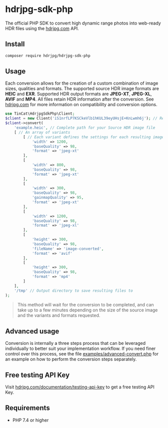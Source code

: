 # hdrjpg-sdk-php
The official PHP SDK to convert high dynamic range photos into web-ready HDR files using the [hdrjpg.com](https://hdrjpg.com) API.

## Install

```bash
composer require hdrjpg/hdrjpg-sdk-php
```

## Usage
Each conversion allows for the creation of a custom combination of image sizes, qualities and formats. The supported source HDR image formats are <b>HEIC</b> and <b>EXR</b>. Supported HDR output formats are <b>JPEG-XT</b>, <b>JPEG-XL</b>, <b>AVIF</b> and <b>MP4</b>. All files retain HDR information after the conversion. See [hdrjpg.com](https://hdrjpg.com) for more information on compatibility and conversion options.

```php
use TinCat\HdrjpgSdkPhp\Client;
$client = new Client('iS1nrfLP7KSCkeVlb1hKUL39eyUHsjE+KnLwmh6j'); // Replace with your API Key
$client->convert(
    'example.heic', // Complete path for your Source HDR image file
    [ // An array of variants
        [ // Each variant defines the settings for each resulting image
            'width' => 1200,
            'baseQuality' => 98,
            'format' => 'jpeg-xt'
        ],
        [
            'width' => 800,
            'baseQuality' => 98,
            'format' => 'jpeg-xt'
        ],
        [
            'width' => 300,
            'baseQuality' => 98,
            'gainmapQuality' => 95,
            'format' => 'jpeg-xt'
        ],
        [
            'width' => 1200,
            'baseQuality' => 98,
            'format' => 'jpeg-xl'
        ],
        [
            'height' => 300,
            'baseQuality' => 98,
            'fileName' => 'image-converted',
            'format' => 'avif'
        ],
        [
            'height' => 300,
            'baseQuality' => 98,
            'format' => 'mp4'
        ]
    ],
    '/tmp' // Output directory to save resulting files to
);
```

> This method will wait for the conversion to be completed, and can take up to a few minutes depending on the size of the source image and the variants and formats requested.

## Advanced usage
Conversion is internally a three steps process that can be leveraged individually to better suit your implementation workflow. If you need finer control over this process, see the file [examples/advanced-convert.php](examples/advanced-convert.php) for an example on how to perform the conversion steps separately.

## Free testing API Key
Visit [hdrjpg.com/documentation/testing-api-key](https://hdrjpg.com/documentation/testing-api-key) to get a free testing API Key.

## Requirements
- PHP 7.4 or higher
